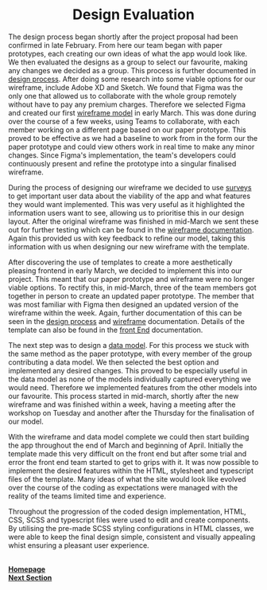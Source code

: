 <h1 align="center">Design Evaluation</h1>

<p>The design process began shortly after the project proposal had been confirmed in late February. From here our team began with paper prototypes, each creating our own ideas of what the app would look like. We then evaluated the designs as a group to select our favourite, making any changes we decided as a group. This process is further documented in <a href="https://github.com/JaiRanchod/Desk-10-Software-Engineering-Group-Project/blob/release/Documentation/Design%20Process.md">design process</a>. After doing some research into some viable options for our wireframe, include Adobe XD and Sketch. We found that Figma was the only one that allowed us to collaborate with the whole group remotely without have to pay any premium charges. Therefore we selected Figma and created our first <a href="https://github.com/JaiRanchod/Desk-10-Software-Engineering-Group-Project/blob/release/Documentation/Wireframes%20and%20Interaction%20Flow%20Diagrams.md">wireframe model</a> in early March. This was done during over the course of a few weeks, using Teams to collaborate, with each member working on a different page based on our paper prototype. This proved to be effective as we had a baseline to work from in the form our the paper prototype and could view others work in real time to make any minor changes. Since Figma's implementation, the team's developers could continuously present and refine the prototype into a singular finalised wireframe.</p>

<p>During the process of designing our wireframe we decided to use <a href="https://github.com/JaiRanchod/Desk-10-Software-Engineering-Group-Project/blob/release/Documentation/Understanding%20of%20User%20Group.md">surveys</a> to get important user data about the viability of the app and what features they would want implemented. This was very useful as it highlighted the information users want to see, allowing us to prioritise this in our design layout. After the original wireframe was finished in mid-March we sent these out for further testing which can be found in the <a href="https://github.com/JaiRanchod/Desk-10-Software-Engineering-Group-Project/blob/release/Documentation/Wireframes%20and%20Interaction%20Flow%20Diagrams.md">wireframe documentation</a>. Again this provided us with key feedback to refine our model, taking this information with us when designing our new wireframe with the template.</p>

<p>After discovering the use of templates to create a more aesthetically pleasing frontend in early March, we decided to implement this into our project. This meant that our paper prototype and wireframe were no longer viable options. To rectify this, in mid-March, three of the team members got together in person to create an updated paper prototype. The member that was most familiar with Figma then designed an updated version of the wireframe within the week. Again, further documentation of this can be seen in the <a href="https://github.com/JaiRanchod/Desk-10-Software-Engineering-Group-Project/blob/release/Documentation/Design%20Process.md">design process</a> and <a href="https://github.com/JaiRanchod/Desk-10-Software-Engineering-Group-Project/blob/release/Documentation/Wireframes%20and%20Interaction%20Flow%20Diagrams.md">wireframe</a> documentation. Details of the template can also be found in the <a href="https://github.com/JaiRanchod/Desk-10-Software-Engineering-Group-Project/blob/release/Documentation/Front%20End.md">front End</a> documentation.</p>

<p>The next step was to design a <a href="https://github.com/JaiRanchod/Desk-10-Software-Engineering-Group-Project/blob/release/Documentation/Back%20End.md">data model</a>. For this process we stuck with the same method as the paper prototype, with every member of the group contributing a data model. We then selected the best option and implemented any desired changes. This proved to be especially useful in the data model as none of the models individually captured everything we would need. Therefore we implemented features from the other models into our favourite. This process started in mid-march, shortly after the new wireframe and was finished within a week, having a meeting after the workshop on Tuesday and another after the Thursday for the finalisation of our model.</p>

<p>With the wireframe and data model complete we could then start building the app throughout the end of March and beginning of April. Initially the template made this very difficult on the front end but after some trial and error the front end team started to get to grips with it. It was now possible to implement the desired features within the HTML, stylesheet and typescript files of the template. Many ideas of what the site would look like evolved over the course of the coding as expectations were managed with the reality of the teams limited time and experience.</p>

<p>Throughout the progression of the coded design implementation, HTML, CSS, SCSS and typescript files were used to edit and create components. By utilising the pre-made SCSS styling configurations in HTML classes, we were able to keep the final design simple, consistent and visually appealing whist ensuring a pleasant user experience.</p>



<br>
<a href="https://github.com/JaiRanchod/Desk-10-Software-Engineering-Group-Project/tree/release">
<b>Homepage</b></a>
<br>
<a href="https://github.com/JaiRanchod/Desk-10-Software-Engineering-Group-Project/blob/main/Documentation%20Notes/Background%20Literature.md">
<b>Next Section</b></a>
